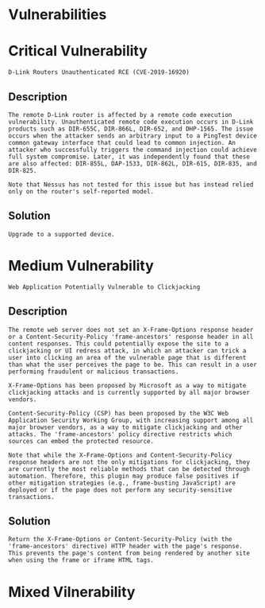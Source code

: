 # Vulnerabilities

# Critical Vulnerability
    D-Link Routers Unauthenticated RCE (CVE-2019-16920)
## Description
    The remote D-Link router is affected by a remote code execution vulnerability. Unauthenticated remote code execution occurs in D-Link products such as DIR-655C, DIR-866L, DIR-652, and DHP-1565. The issue occurs when the attacker sends an arbitrary input to a PingTest device common gateway interface that could lead to common injection. An attacker who successfully triggers the command injection could achieve full system compromise. Later, it was independently found that these are also affected: DIR-855L, DAP-1533, DIR-862L, DIR-615, DIR-835, and DIR-825.

    Note that Nessus has not tested for this issue but has instead relied only on the router's self-reported model.

## Solution
    Upgrade to a supported device.


# Medium Vulnerability
    Web Application Potentially Vulnerable to Clickjacking
## Description
    The remote web server does not set an X-Frame-Options response header or a Content-Security-Policy 'frame-ancestors' response header in all content responses. This could potentially expose the site to a clickjacking or UI redress attack, in which an attacker can trick a user into clicking an area of the vulnerable page that is different than what the user perceives the page to be. This can result in a user performing fraudulent or malicious transactions.

    X-Frame-Options has been proposed by Microsoft as a way to mitigate clickjacking attacks and is currently supported by all major browser vendors.

    Content-Security-Policy (CSP) has been proposed by the W3C Web Application Security Working Group, with increasing support among all major browser vendors, as a way to mitigate clickjacking and other attacks. The 'frame-ancestors' policy directive restricts which sources can embed the protected resource.

    Note that while the X-Frame-Options and Content-Security-Policy response headers are not the only mitigations for clickjacking, they are currently the most reliable methods that can be detected through automation. Therefore, this plugin may produce false positives if other mitigation strategies (e.g., frame-busting JavaScript) are deployed or if the page does not perform any security-sensitive transactions.
## Solution
    Return the X-Frame-Options or Content-Security-Policy (with the 'frame-ancestors' directive) HTTP header with the page's response.
    This prevents the page's content from being rendered by another site when using the frame or iframe HTML tags.

# Mixed Vilnerability
    